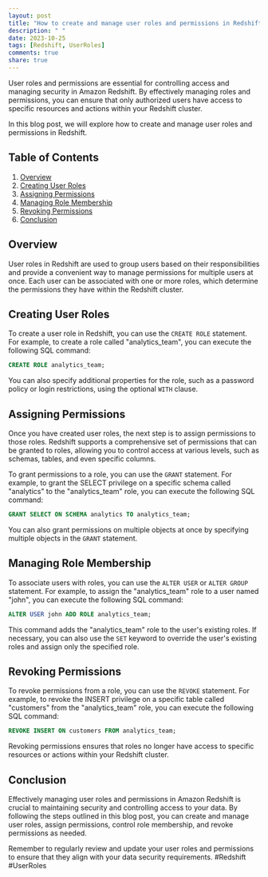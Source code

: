 ```yaml
---
layout: post
title: "How to create and manage user roles and permissions in Redshift."
description: " "
date: 2023-10-25
tags: [Redshift, UserRoles]
comments: true
share: true
---
```


User roles and permissions are essential for controlling access and managing security in Amazon Redshift. By effectively managing roles and permissions, you can ensure that only authorized users have access to specific resources and actions within your Redshift cluster.

In this blog post, we will explore how to create and manage user roles and permissions in Redshift.

## Table of Contents
1. [Overview](#overview)
2. [Creating User Roles](#creating-user-roles)
3. [Assigning Permissions](#assigning-permissions)
4. [Managing Role Membership](#managing-role-membership)
5. [Revoking Permissions](#revoking-permissions)
6. [Conclusion](#conclusion)

## Overview <a name="overview"></a>

User roles in Redshift are used to group users based on their responsibilities and provide a convenient way to manage permissions for multiple users at once. Each user can be associated with one or more roles, which determine the permissions they have within the Redshift cluster.

## Creating User Roles <a name="creating-user-roles"></a>

To create a user role in Redshift, you can use the `CREATE ROLE` statement. For example, to create a role called "analytics_team", you can execute the following SQL command:

```sql
CREATE ROLE analytics_team;
```

You can also specify additional properties for the role, such as a password policy or login restrictions, using the optional `WITH` clause.

## Assigning Permissions <a name="assigning-permissions"></a>

Once you have created user roles, the next step is to assign permissions to those roles. Redshift supports a comprehensive set of permissions that can be granted to roles, allowing you to control access at various levels, such as schemas, tables, and even specific columns.

To grant permissions to a role, you can use the `GRANT` statement. For example, to grant the SELECT privilege on a specific schema called "analytics" to the "analytics_team" role, you can execute the following SQL command:

```sql
GRANT SELECT ON SCHEMA analytics TO analytics_team;
```

You can also grant permissions on multiple objects at once by specifying multiple objects in the `GRANT` statement.

## Managing Role Membership <a name="managing-role-membership"></a>

To associate users with roles, you can use the `ALTER USER` or `ALTER GROUP` statement. For example, to assign the "analytics_team" role to a user named "john", you can execute the following SQL command:

```sql
ALTER USER john ADD ROLE analytics_team;
```

This command adds the "analytics_team" role to the user's existing roles. If necessary, you can also use the `SET` keyword to override the user's existing roles and assign only the specified role.

## Revoking Permissions <a name="revoking-permissions"></a>

To revoke permissions from a role, you can use the `REVOKE` statement. For example, to revoke the INSERT privilege on a specific table called "customers" from the "analytics_team" role, you can execute the following SQL command:

```sql
REVOKE INSERT ON customers FROM analytics_team;
```

Revoking permissions ensures that roles no longer have access to specific resources or actions within your Redshift cluster.

## Conclusion <a name="conclusion"></a>

Effectively managing user roles and permissions in Amazon Redshift is crucial to maintaining security and controlling access to your data. By following the steps outlined in this blog post, you can create and manage user roles, assign permissions, control role membership, and revoke permissions as needed.

Remember to regularly review and update your user roles and permissions to ensure that they align with your data security requirements. #Redshift #UserRoles